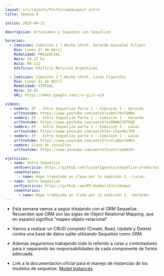 ```yaml
---
layout: src/layouts/PostCursadaLayout.astro
title: Semana 4

inicio: 2025-04-21

descripcion: Arrancamos y Seguimos con Sequelize

horarios:
  - Comision: Comisión 1 T.Noche (Prof. Gerardo Gonzalez Tulian)
    Dia: Lunes 21 de Abril
    Modalidad: PRESENCIAL
    Hora: 18.15 hs
    Aula: MA-112
    Edificio: Edificio Malvinas Argentinas

  - Comision: Comisión 2 T.Noche (Prof. Lucas Figarola)
    Dia: Lunes 21 de Abril
    Modalidad: VIRTUAL
    Hora: 18.05
    URL: https://meet.google.com/irv-giiv-wjd

videos:
  - nombre: EP - Intro Sequelize Parte 1 - Comisión 1 - Gerardo
    urlYoutube: https://www.youtube.com/watch?v=bOC70vT4HDw
  - nombre: EP - Intro Sequelize Parte 2 - Comisión 1 - Gerardo
    urlYoutube: https://www.youtube.com/watch?v=8BWQtD9TQqE
  - nombre: EP - Intro Sequelize parte 1 - Comisión 2 - Lucas
    urlYoutube: https://www.youtube.com/watch?v=-2Iqv4KcfK0
  - nombre: EP - Intro Sequelize parte 2 - Comisión 2 - Lucas
    urlYoutube: https://www.youtube.com/watch?v=CLxBox7mdks
  - nombre: Clase de consultas
    urlYoutube: https://www.youtube.com/watch?v=xXilumVWz9c

ejercicios:
  - name: Intro Sequelize
    verEjercicio: https://github.com/lucasfigarola/sequelize-productos
    comentarios:
      - name: Repo trabajado en clase por la comisión 2. -Lucas-
  - name: Intro Sequelize
    verEjercicio: https://github.com/EP-UnaHur/IntroSeque
    comentarios:
      - name: Repo trabajado en clase por la comisión 1. -Gerardo-
---
```


- Esta semana vamos a seguir trbajando con el ORM Sequelize. Recuerden que ORM son las siglas de Object Relational Mapping, que en español significa "mapeo objeto-relacional".

- Vamos a realizar un CRUD completo (Create, Read, Update y Delete) contra una base de datos sqlite utilizando Sequelize como ORM.

- Además seguiremos trabajando todo lo referido a rutas y controladores para ir separando las responsabilidades de cada componente de forma adecuada.

- Link a la documentacion oficial para el manejo de instancias de los modelos de sequelize. <a href="https://sequelize.org/docs/v6/core-concepts/model-instances/" target="_blank">Model Instances</a>
